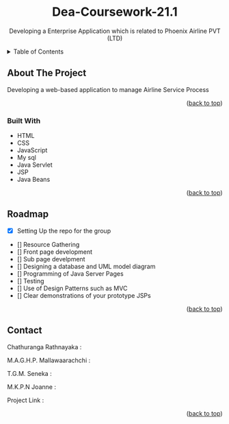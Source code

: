 <div id="top"></div>
<h1 align="center">Dea-Coursework-21.1</h1>
<p align="center"> Developing a Enterprise Application which is related to Phoenix Airline PVT (LTD) </p>
<details>
  <summary>Table of Contents</summary>
  <ol>
    <li>
      <a href="#about-the-project">About The Project</a>
      <ul>
        <li><a href="#built-with">Built With</a></li>
      </ul>
    <li><a href="#roadmap">Roadmap</a></li>
    <li><a href="#contact">Contact</a></li>
    <li><a href="#acknowledgments">Acknowledgments</a></li>
  </ol>
</details>


## About The Project
Developing a web-based application to manage Airline Service Process

<p align="right">(<a href="#top">back to top</a>)</p>

### Built With
* HTML
* CSS
* JavaScript
* My sql
* Java Servlet
* JSP
* Java Beans

<p align="right">(<a href="#top">back to top</a>)</p>

## Roadmap
- [x] Setting Up the repo for the group
- [] Resource Gathering
- [] Front page development
- [] Sub page develpment
- [] Designing a database and UML model diagram 
- [] Programming of Java Server Pages 
- [] Testing
- [] Use of Design Patterns such as MVC 
- [] Clear demonstrations of your prototype JSPs 

<p align="right">(<a href="#top">back to top</a>)</p>

## Contact
Chathuranga Rathnayaka : 

M.A.G.H.P. Mallawaarachchi : 

T.G.M. Seneka : 

M.K.P.N Joanne  :  

Project Link  :
<p align="right">(<a href="#top">back to top</a>)</p>

